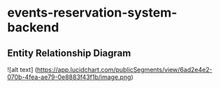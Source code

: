 # events-reservation-system-backend

## Entity Relationship Diagram
![alt text] (https://app.lucidchart.com/publicSegments/view/6ad2e4e2-070b-4fea-ae79-0e8883f43f1b/image.png)